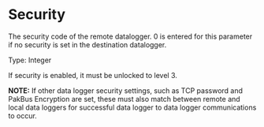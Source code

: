 # Security

The security code of the remote datalogger. 0 is entered for this parameter if no security is set in the destination datalogger.

Type: Integer

If security is enabled, it must be unlocked to level 3.

**NOTE:** If other data logger security settings, such as TCP password and PakBus Encryption are set, these must also match between remote and local data loggers for successful data logger to data logger communications to occur.
